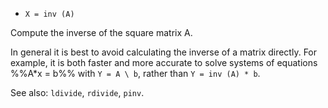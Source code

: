 * `X = inv (A)`

Compute the inverse of the square matrix A.

In general it is best to avoid calculating the inverse of a matrix
directly.  For example, it is both faster and more accurate to
solve systems of equations %%A*x = b%% with `Y = A \ b`, rather than
`Y = inv (A) * b`.

See also: `ldivide`, `rdivide`, `pinv`.
